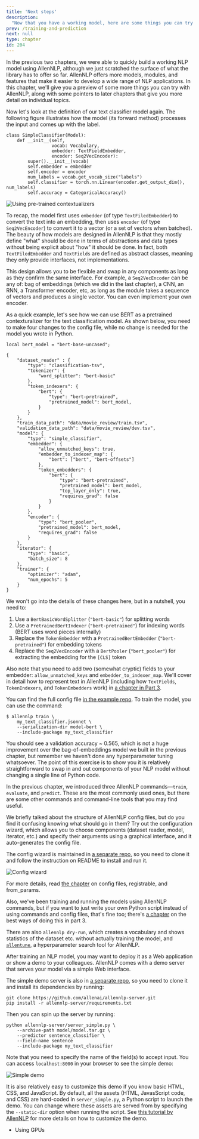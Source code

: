 ```yaml
---
title: 'Next steps'
description:
  "Now that you have a working model, here are some things you can try with AllenNLP!"
prev: /training-and-prediction
next: null
type: chapter
id: 204
---
```


<textblock>

In the previous two chapters, we were able to quickly build a working NLP model using AllenNLP, although we just scratched the surface of what the library has to offer so far. AllenNLP offers more models, modules, and features that make it easier to develop a wide range of NLP applications. In this chapter, we'll give you a preview of some more things you can try with AllenNLP, along with some pointers to later chapters that give you more detail on individual topics.

</textblock>

<exercise id="1" title="Switching to pre-trained contextualizers">

Now let's look at the definition of our text classifier model again. The following figure illustrates how the model (its forward method) processes the input and comes up with the label.

<pre class="language-python"><code class="language-python">class SimpleClassifier(Model):
    def __init__(self,
                 vocab: Vocabulary,
                 embedder: TextFieldEmbedder,
                 encoder: Seq2VecEncoder):
        super().__init__(vocab)
        self.embedder = embedder
        self.encoder = encoder
        num_labels = vocab.get_vocab_size("labels")
        self.classifier = torch.nn.Linear(encoder.get_output_dim(), num_labels)
        self.accuracy = CategoricalAccuracy()
</code></pre>

<img src="/next-steps/pretrained-contextualizers.svg" alt="Using pre-trained contextualizers" />

To recap, the model first uses `embedder` (of type `TextFiledEmbedder`) to convert the text into an embedding, then uses `encoder` (of type `Seq2VecEncoder`) to convert it to a vector (or a set of vectors when batched). The beauty of how models are designed in AllenNLP is that they mostly define "what" should be done in terms of abstractions and data types without being explicit about "how" it should be done. In fact, both `TextFiledEmbedder` and `TextFields`  are defined as abstract classes, meaning they only provide interfaces, not implementations.

This design allows you to be flexible and swap in any components as long as they confirm the same interface. For example, a `Seq2VecEncoder` can be any of: bag of embeddings (which we did in the last chapter), a CNN, an RNN, a Transformer encoder, etc, as long as the module takes a sequence of vectors and produces a single vector. You can even implement your own encoder.

As a quick example, let's see how we can use BERT as a pretrained contexturalizer for the text classification model. As shown below, you need to make four changes to the config file, while no change is needed for the model you wrote in Python.

<pre data-line="7-9,11-14,27-32,36-38" class="language-js"><code class="language-js">local bert_model = "bert-base-uncased";

{
    "dataset_reader" : {
        "type": "classification-tsv",
        "tokenizer": {
            "word_splitter": "bert-basic"
        },
        "token_indexers": {
            "bert": {
                "type": "bert-pretrained",
                "pretrained_model": bert_model,
            }
        }
    },
    "train_data_path": "data/movie_review/train.tsv",
    "validation_data_path": "data/movie_review/dev.tsv",
    "model": {
        "type": "simple_classifier",
        "embedder": {
            "allow_unmatched_keys": true,
            "embedder_to_indexer_map": {
                "bert": ["bert", "bert-offsets"]
            },
            "token_embedders": {
                "bert": {
                    "type": "bert-pretrained",
                    "pretrained_model": bert_model,
                    "top_layer_only": true,
                    "requires_grad": false
                }
            }
        },
        "encoder": {
            "type": "bert_pooler",
            "pretrained_model": bert_model,
            "requires_grad": false
        }
    },
    "iterator": {
        "type": "basic",
        "batch_size": 8
    },
    "trainer": {
        "optimizer": "adam",
        "num_epochs": 5
    }
}
</code></pre>

We won't go into the details of these changes here, but in a nutshell, you need to:
1. Use a `BertBasicWordSplitter` (`"bert-basic"`) for splitting words
2. Use a `PretrainedBertIndexer` (`"bert-pretrained"`) for indexing words (BERT uses word pieces internally)
3. Replace the `TokenEmbedder` with a `PretrainedBertEmbedder` (`"bert-pretrained"`) for embedding tokens
4. Replace the `Seq2VecEncoder` with a `BertPooler` (`"bert_pooler"`) for extracting the embedding for the `[CLS]` token

Also note that you need to add two (somewhat cryptic) fields to your embedder: `allow_unmatched_keys` and `embedder_to_indexer_map`. We'll cover in detail how to represent text in AllenNLP (including how `TextFields`, `TokenIndexers`, and `TokenEmbedders` work) in [a chapter in Part 3](/representing-text-as-features).

You can find the full config file [in the example repo](https://github.com/allenai/allennlp-course-examples/tree/master/quick_start). To train the model, you can use the command:

```
$ allennlp train \
    my_text_classifier.jsonnet \
    --serialization-dir model-bert \
    --include-package my_text_classifier
```

You should see a validation accuracy ~ 0.565, which is not a huge improvement over the bag-of-embeddings model we built in the previous chapter, but remember we haven't done any hyperparameter tuning whatsoever. The point of this exercise is to show you it is relatively straightforward to swap in and out components of your NLP model without changing a single line of Python code.

</exercise>

<exercise id="2" title="More AllenNLP commands">

In the previous chapter, we introduced three AllenNLP commands—`train`, `evaluate`, and `predict`. These are the most commonly used ones, but there are some other commands and command-line tools that you may find useful.

We briefly talked about the structure of AllenNLP config files, but do you find it confusing knowing what should go in them? Try out the configuration wizard, which allows you to choose components (dataset reader, model, iterator, etc.) and specify their arguments using a graphical interface, and it auto-generates the config file. 

The config wizard is maintained in [a separate repo](https://github.com/allenai/allennlp-server), so you need to clone it and follow the instruction on README to install and run it. 

<img src="/next-steps/config-wizard.png" alt="Config wizard" />

For more details, read [the chapter](/using-config-files) on config files, registrable, and from_params.

Also, we've been training and running the models using AllenNLP commands, but if you want to just write your own Python script instead of using commands and config files, that's fine too; there's [a chapter](/writing-python-script) on the best ways of doing this in part 3.

There are also `allennlp dry-run`, which creates a vocabulary and shows statistics of the dataset etc. without actually training the model, and [`allentune`](https://github.com/allenai/allentune), a hyperparameter search tool for AllenNLP. 

</exercise>

<exercise id="3" title="Running a demo">

After training an NLP model, you may want to deploy it as a Web application or show a demo to your colleagues. AllenNLP comes with a  demo server that serves your model via a simple Web interface.

The simple demo server is also in [a separate repo](https://github.com/allenai/allennlp-server), so you need to clone it and install its dependencies by running:

```
git clone https://github.com/allenai/allennlp-server.git
pip install -r allennlp-server/requirements.txt
```

Then you can spin up the server by running:

```
python allennlp-server/server_simple.py \
    --archive-path model/model.tar.gz \
    --predictor sentence_classifier \
    --field-name sentence
    --include-package my_text_classifier
```

Note that you need to specify the name of the field(s) to accept input. You can access `localhost:8000` in your browser to see the simple demo:

<img src="/next-steps/simple-demo.png" alt="Simple demo" />

It is also relatively easy to customize this demo if you know basic HTML, CSS, and JavaScript. By default, all the assets (HTML, JavasScript code, and CSS) are hard-coded in `server_simple.py`, a Python script to launch the demo. You can change where these assets are served from by specifying the `--static-dir` option when running the script. See [this tutorial by AllenNLP](https://github.com/allenai/allennlp/blob/master/tutorials/getting_started/predicting_paper_venues/predicting_paper_venues_pt2.md) for more details on how to customize the demo.

</exercise>

<exercise id="4" title="Using GPUs and Docker">

* Using GPUs

</exercise>
